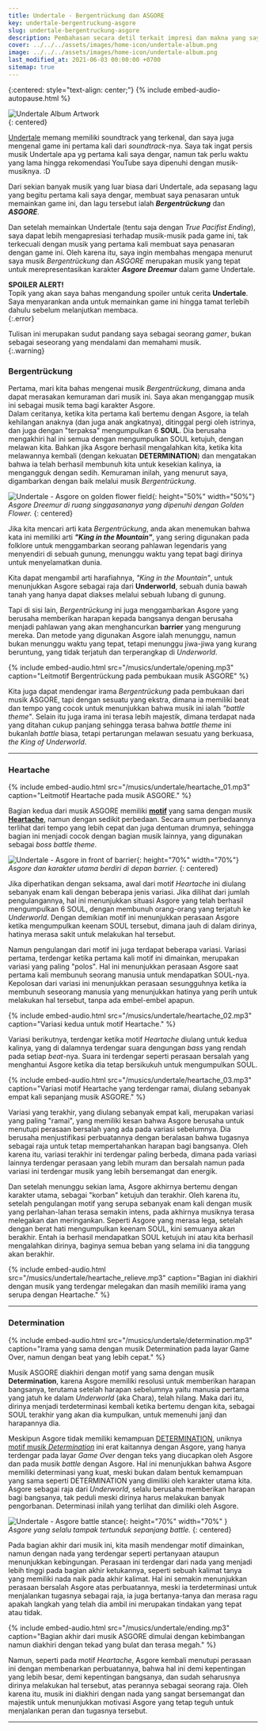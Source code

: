```yaml
---
title: Undertale - Bergentrückung dan ASGORE
key: undertale-bergentruckung-asgore
slug: undertale-bergentruckung-asgore
description: Pembahasan secara detil terkait impresi dan makna yang saya dapatkan dari musik Undertale, Bergentrückung dan ASGORE, dikaitkan dengan karakter Asgore Dreemur.
cover: ../../../assets/images/home-icon/undertale-album.png
image: ../../../assets/images/home-icon/undertale-album.png
last_modified_at: 2021-06-03 00:00:00 +0700
sitemap: true
---
```

{:centered: style="text-align: center;"}
{% include embed-audio-autopause.html %}

![Undertale Album Artwork](../../../assets/images/undertale-album.png)  
{: centered}  

[Undertale](https://undertale.com/) memang memiliki soundtrack yang terkenal, dan saya juga mengenal game ini pertama kali dari *soundtrack*-nya. Saya tak ingat persis musik Undertale apa yg pertama kali saya dengar, namun tak perlu waktu yang lama hingga rekomendasi YouTube saya dipenuhi dengan musik-musiknya. :D

Dari sekian banyak musik yang luar biasa dari Undertale, ada sepasang lagu yang begitu pertama kali saya dengar, membuat saya penasaran untuk memainkan game ini, dan lagu tersebut ialah ***Bergentrückung*** dan ***ASGORE***.

Dan setelah memainkan Undertale (tentu saja dengan *True Pacifist Ending*), saya dapat lebih mengapresiasi terhadap musik-musik pada game ini, tak terkecuali dengan musik yang pertama kali membuat saya penasaran dengan game ini. Oleh karena itu, saya ingin membahas mengapa menurut saya musik *Bergentrückung* dan *ASGORE* merupakan musik yang tepat untuk merepresentasikan karakter ***Asgore Dreemur*** dalam game Undertale.

**SPOILER ALERT!**  
Topik yang akan saya bahas mengandung spoiler untuk cerita **Undertale**. Saya menyarankan anda untuk memainkan game ini hingga tamat terlebih dahulu sebelum melanjutkan membaca.  
{:.error}

Tulisan ini merupakan sudut pandang saya sebagai seorang *gamer*, bukan sebagai seseorang yang mendalami dan memahami musik.  
{:.warning}

### Bergentrückung
Pertama, mari kita bahas mengenai musik *Bergentrückung*, dimana anda dapat merasakan kemuraman dari musik ini. Saya akan menganggap musik ini sebagai musik tema bagi karakter Asgore.  
Dalam ceritanya, ketika kita pertama kali bertemu dengan Asgore, ia telah kehilangan anaknya (dan juga anak angkatnya), ditinggal pergi oleh istrinya, dan juga dengan "terpaksa" mengumpulkan 6 **SOUL**. Dia berusaha mengakhiri hal ini semua dengan mengumpulkan SOUL ketujuh, dengan melawan kita. Bahkan jika Asgore berhasil mengalahkan kita, ketika kita melawannya kembali (dengan kekuatan **DETERMINATION**) dan mengatakan bahwa ia telah berhasil membunuh kita untuk kesekian kalinya, ia mengangguk dengan sedih. Kemuraman inilah, yang menurut saya, digambarkan dengan baik melalui musik *Bergentrückung*.  

![Undertale - Asgore on golden flower field](../../../assets/images/undertale-asgore-golden-flower.png){: height="50%" width="50%"}  
*Asgore Dreemur di ruang singgasananya yang dipenuhi dengan Golden Flower.*
{: centered} 

Jika kita mencari arti kata *Bergentrückung*, anda akan menemukan bahwa kata ini memiliki arti ***"King in the Mountain"***, yang sering digunakan pada folklore untuk menggambarkan seorang pahlawan legendaris yang menyendiri di sebuah gunung, menunggu waktu yang tepat bagi dirinya untuk menyelamatkan dunia.  

Kita dapat mengambil arti harafiahnya, *"King in the Mountain"*, untuk menunjukkan Asgore sebagai raja dari **Underworld**, sebuah dunia bawah tanah yang hanya dapat diakses melalui sebuah lubang di gunung.  

Tapi di sisi lain, *Bergentrückung* ini juga menggambarkan Asgore yang berusaha memberikan harapan kepada bangsanya dengan berusaha menjadi pahlawan yang akan menghancurkan **barrier** yang mengurung mereka. Dan metode yang digunakan Asgore ialah menunggu, namun bukan menunggu waktu yang tepat, tetapi menunggu jiwa-jiwa yang kurang beruntung, yang tidak terjatuh dan terperangkap di *Underworld*.  

{% include embed-audio.html src="/musics/undertale/opening.mp3" caption="Leitmotif Bergentrückung pada pembukaan musik ASGORE" %} 

Kita juga dapat mendengar irama *Bergentrückung* pada pembukaan dari musik ASGORE, tapi dengan sesuatu yang ekstra, dimana ia memiliki beat dan tempo yang cocok untuk menunjukkan bahwa musik ini ialah *"battle theme"*. Selain itu juga irama ini terasa lebih majestik, dimana terdapat nada yang ditahan cukup panjang sehingga terasa bahwa *battle theme* ini bukanlah *battle* biasa, tetapi pertarungan melawan sesuatu yang berkuasa, *the King of Underworld*. 

---

### Heartache  

{% include embed-audio.html src="/musics/undertale/heartache_01.mp3" caption="Leitmotif Heartache pada musik ASGORE." %}

Bagian kedua dari musik ASGORE memiliki [**motif**](https://undertale.fandom.com/wiki/Leitmotifs) yang sama dengan musik [**Heartache**](https://undertale.fandom.com/wiki/Leitmotifs#Minor_Leitmotifs), namun dengan sedikit perbedaan. Secara umum perbedaannya terlihat dari tempo yang lebih cepat dan juga dentuman drumnya, sehingga bagian ini menjadi cocok dengan bagian musik lainnya, yang digunakan sebagai *boss battle theme*.

![Undertale - Asgore in front of barrier](../../../assets/images/undertale-asgore-barrier.jpg){: height="70%" width="70%"}  
*Asgore dan karakter utama berdiri di depan barrier.*
{: centered} 

Jika diperhatikan dengan seksama, awal dari motif *Heartache* ini diulang sebanyak enam kali dengan beberapa jenis variasi. Jika dilihat dari jumlah pengulangannya, hal ini menunjukkan situasi Asgore yang telah berhasil mengumpulkan 6 SOUL, dengan membunuh orang-orang yang terjatuh ke *Underworld*. Dengan demikian motif ini menunjukkan perasaan Asgore ketika mengumpulkan keenam SOUL tersebut, dimana jauh di dalam dirinya, hatinya merasa sakit untuk melakukan hal tersebut.  

Namun pengulangan dari motif ini juga terdapat beberapa variasi. Variasi pertama, terdengar ketika pertama kali motif ini dimainkan, merupakan variasi yang paling "polos". Hal ini menunjukkan perasaan Asgore saat pertama kali membunuh seorang manusia untuk mendapatkan SOUL-nya. Kepolosan dari variasi ini menunjukkan perasaan sesungguhnya ketika ia membunuh seseorang manusia yang menunjukkan hatinya yang perih untuk melakukan hal tersebut, tanpa ada embel-embel apapun.

{% include embed-audio.html src="/musics/undertale/heartache_02.mp3" caption="Variasi kedua untuk motif Heartache." %} 

Variasi berikutnya, terdengar ketika motif *Heartache* diulang untuk kedua kalinya, yang di dalamnya terdengar suara dengungan *bass* yang rendah pada setiap *beat*-nya. Suara ini terdengar seperti perasaan bersalah yang menghantui Asgore ketika dia tetap bersikukuh untuk mengumpulkan SOUL.

{% include embed-audio.html src="/musics/undertale/heartache_03.mp3" caption="Variasi motif Heartache yang terdengar ramai, diulang sebanyak empat kali sepanjang musik ASGORE." %} 

Variasi yang terakhir, yang diulang sebanyak empat kali, merupakan variasi yang paling "ramai", yang memiliki kesan bahwa Asgore berusaha untuk menutupi perasaan bersalah yang ada pada variasi sebelumnya. Dia berusaha menjustifikasi perbuatannya dengan beralasan bahwa tugasnya sebagai raja untuk tetap mempertahankan harapan bagi bangsanya. Oleh karena itu, variasi terakhir ini terdengar paling berbeda, dimana pada variasi lainnya terdengar perasaan yang lebih muram dan bersalah namun pada variasi ini terdengar musik yang lebih bersemangat dan energik.

Dan setelah menunggu sekian lama, Asgore akhirnya bertemu dengan karakter utama, sebagai "korban" ketujuh dan terakhir. Oleh karena itu, setelah pengulangan motif yang serupa sebanyak enam kali dengan musik yang perlahan-lahan terasa semakin intens, pada akhirnya musiknya terasa melegakan dan meringankan. Seperti Asgore yang merasa lega, setelah dengan berat hati mengumpulkan keenam SOUL, kini semuanya akan berakhir. Entah ia berhasil mendapatkan SOUL ketujuh ini atau kita berhasil mengalahkan dirinya, baginya semua beban yang selama ini dia tanggung akan berakhir.

{% include embed-audio.html src="/musics/undertale/heartache_relieve.mp3" caption="Bagian ini diakhiri dengan musik yang terdengar melegakan dan masih memiliki irama yang serupa dengan Heartache." %} 

---

### Determination  

{% include embed-audio.html src="/musics/undertale/determination.mp3" caption="Irama yang sama dengan musik Determination pada layar Game Over, namun dengan beat yang lebih cepat." %} 

Musik ASGORE diakhiri dengan motif yang sama dengan musik **Determination**, karena Asgore memiliki resolusi untuk memberikan harapan bangsanya, terutama setelah harapan sebelumnya yaitu manusia pertama yang jatuh ke dalam *Underworld* (aka Chara), telah hilang. Maka dari itu, dirinya menjadi terdeterminasi kembali ketika bertemu dengan kita, sebagai SOUL terakhir yang akan dia kumpulkan, untuk memenuhi janji dan harapannya dia.  

Meskipun Asgore tidak memiliki kemampuan [DETERMINATION](https://undertale.fandom.com/wiki/Determination), uniknya [motif musik *Determination*](https://undertale.fandom.com/wiki/Leitmotifs#Determination) ini erat kaitannya dengan Asgore, yang hanya terdengar pada layar *Game Over* dengan teks yang diucapkan oleh Asgore dan pada musik *battle* dengan Asgore. Hal ini menunjukkan bahwa Asgore memiliki determinasi yang kuat, meski bukan dalam bentuk kemampuan yang sama seperti DETERMINATION yang dimiliki oleh karakter utama kita. Asgore sebagai raja dari *Underworld*, selalu berusaha memberikan harapan bagi bangsanya, tak peduli meski dirinya harus melakukan banyak pengorbanan. Determinasi inilah yang terlihat dan dimiliki oleh Asgore.


![Undertale - Asgore battle stance](../../../assets/images/undertale-asgore-battle.jpg){: height="70%" width="70%" }  
*Asgore yang selalu tampak tertunduk sepanjang battle.*
{: centered}

Pada bagian akhir dari musik ini, kita masih mendengar motif dimainkan, namun dengan nada yang terdengar seperti pertanyaan ataupun menunjukkan kebingungan. Perasaan ini terdengar dari nada yang menjadi lebih tinggi pada bagian akhir ketukannya, seperti sebuah kalimat tanya yang memiliki nada naik pada akhir kalimat. Hal ini semakin menunjukkan perasaan bersalah Asgore atas perbuatannya, meski ia terdeterminasi untuk menjalankan tugasnya sebagai raja, ia juga bertanya-tanya dan merasa ragu apakah langkah yang telah dia ambil ini merupakan tindakan yang tepat atau tidak.  

{% include embed-audio.html src="/musics/undertale/ending.mp3" caption="Bagian akhir dari musik ASGORE dimulai dengan kebimbangan namun diakhiri dengan tekad yang bulat dan terasa megah." %} 

Namun, seperti pada motif *Heartache*, Asgore kembali menutupi perasaan ini dengan membenarkan perbuatannya, bahwa hal ini demi kepentingan yang lebih besar, demi kepentingan bangsanya, dan sudah seharusnya dirinya melakukan hal tersebut, atas perannya sebagai seorang raja. Oleh karena itu, musik ini diakhiri dengan nada yang sangat bersemangat dan majestik untuk menunjukkan motivasi Asgore yang tetap teguh untuk menjalankan peran dan tugasnya tersebut.

---
